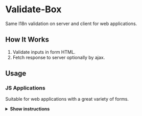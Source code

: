 # Validate-Box

Same I18n validation on server and client for web applications.

## How It Works

1. Validate inputs in form HTML.
2. Fetch response to server optionally by ajax.

## Usage

### JS Applications

Suitable for web applications with a great variety of forms.

<details><summary><b>Show instructions</b></summary>

1. Install by npm:

    ```sh
    $ npm install validate-box
    ```

</details>